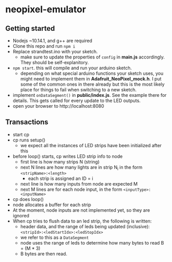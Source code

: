 # neopixel-emulator

## Getting started

* Nodejs ~10.14.1, and g++ are required
* Clone this repo and run `npm i`
* Replace strandtest.ino with your sketch.
  * make sure to update the properties of `config` in **main.js** accordingly. They should be self-explanitory.
* `npm start`. this will compile and run your arduino sketch.
  * depending on what special arduino functions your sketch uses, you might need to implement them in **Adafruit_NeoPixel_mock.h**. I put some of the common ones in there already but this is the most likely place for things to fail when switching to a new sketch.
* implement `onDataSegment()` in **public/index.js**. See the example there for details. This gets called for every update to the LED outputs.
* open your browser to http://localhost:8080

## Transactions

* start cp
* cp runs setup()
  * we expect all the instances of LED strips have been initialized after this
* before loop() starts, cp writes LED strip info to node
  * first line is how many strips N (string)
  * next N lines are how many lights are in strip N<sub>i</sub> in the form `<stripName>:<length>`
    * each strip is assigned an ID = i
  * next line is how many inputs from node are expected M
  * next M lines are for each node input, in the form `<inputType>:<inputName>`
* cp does loop()
* node allocates a buffer for each strip
* At the moment, node inputs are not implemented yet, so they are ignored
* When cp tries to flush data to an led strip, the following is written:
  * header data, and the range of leds being updated (inclusive): `<stripId>:<ledStartIdx>:<ledStopIdx>`
  * we refer to this as a `DataSegment`
  * node uses the range of leds to determine how many bytes to read B = (M * 3)
  * B bytes are then read.
